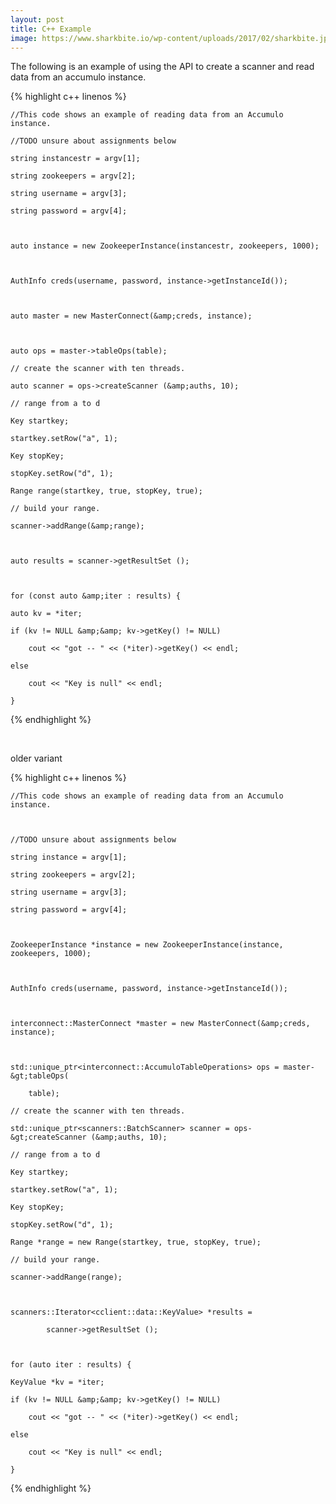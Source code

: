 ```yaml
---
layout: post
title: C++ Example
image: https://www.sharkbite.io/wp-content/uploads/2017/02/sharkbite.jpg
---
```

<p>The following is an example of using the API to create a scanner and read data from an accumulo instance.</p>

{% highlight c++ linenos %}

    //This code shows an example of reading data from an Accumulo instance.

    //TODO unsure about assignments below

    string instancestr = argv[1];

    string zookeepers = argv[2];

    string username = argv[3];

    string password = argv[4];



    auto instance = new ZookeeperInstance(instancestr, zookeepers, 1000);



    AuthInfo creds(username, password, instance->getInstanceId());



    auto master = new MasterConnect(&amp;creds, instance);



    auto ops = master->tableOps(table);

    // create the scanner with ten threads.

    auto scanner = ops->createScanner (&amp;auths, 10);

    // range from a to d

    Key startkey;

    startkey.setRow("a", 1);

    Key stopKey;

    stopKey.setRow("d", 1);

    Range range(startkey, true, stopKey, true); 

    // build your range.

    scanner->addRange(&amp;range);



    auto results = scanner->getResultSet ();



    for (const auto &amp;iter : results) {

	auto kv = *iter;

	if (kv != NULL &amp;&amp; kv->getKey() != NULL)

	    cout << "got -- " << (*iter)->getKey() << endl;

	else

	    cout << "Key is null" << endl;

    }
{% endhighlight %}




<br />
<p>older variant</p>
{% highlight c++ linenos %}

    //This code shows an example of reading data from an Accumulo instance.



    //TODO unsure about assignments below

    string instance = argv[1];

    string zookeepers = argv[2];

    string username = argv[3];

    string password = argv[4];



    ZookeeperInstance *instance = new ZookeeperInstance(instance, zookeepers, 1000);



    AuthInfo creds(username, password, instance->getInstanceId());



    interconnect::MasterConnect *master = new MasterConnect(&amp;creds, instance);



    std::unique_ptr<interconnect::AccumuloTableOperations> ops = master-&gt;tableOps(

	    table);

    // create the scanner with ten threads.

    std::unique_ptr<scanners::BatchScanner> scanner = ops-&gt;createScanner (&amp;auths, 10);

    // range from a to d

    Key startkey;

    startkey.setRow("a", 1);

    Key stopKey;

    stopKey.setRow("d", 1);

    Range *range = new Range(startkey, true, stopKey, true); 

    // build your range.

    scanner->addRange(range);



    scanners::Iterator<cclient::data::KeyValue> *results =

			scanner->getResultSet ();



    for (auto iter : results) {

	KeyValue *kv = *iter;

	if (kv != NULL &amp;&amp; kv->getKey() != NULL)

	    cout << "got -- " << (*iter)->getKey() << endl;

	else

	    cout << "Key is null" << endl;

    }
{% endhighlight %}

